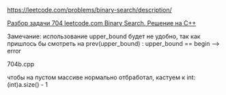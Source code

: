 https://leetcode.com/problems/binary-search/description/

[Разбор задачи 704 leetcode.com Binary Search. Решение на C++](https://www.youtube.com/watch?v=VL30zBhwjMQ)

Замечание: использование upper_bound будет не удобно, так как пришлось бы смотреть на prev(upper_bound) : upper_bound == begin --> error

704b.cpp

чтобы на пустом массиве нормально отбработал, кастуем к int: (int)a.size() - 1
